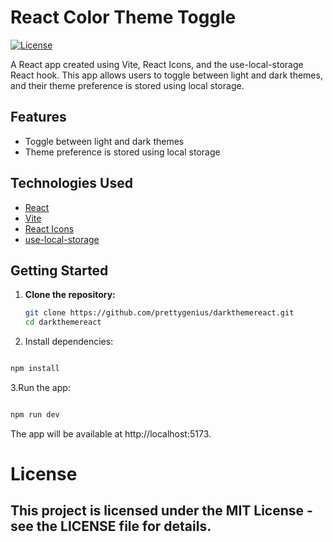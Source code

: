 # React Color Theme Toggle

[![License](https://img.shields.io/badge/License-MIT-blue.svg)](LICENSE)

A React app created using Vite, React Icons, and the use-local-storage React hook. 
This app allows users to toggle between light and dark themes, and their theme preference is stored using local storage.

## Features

- Toggle between light and dark themes
- Theme preference is stored using local storage

## Technologies Used

- [React](https://reactjs.org/)
- [Vite](https://vitejs.dev/)
- [React Icons](https://react-icons.github.io/react-icons/)
- [use-local-storage](https://github.com/nas5w/use-local-storage)

## Getting Started

1. **Clone the repository:**

   ```bash
   git clone https://github.com/prettygenius/darkthemereact.git
   cd darkthemereact
   ```

2. Install dependencies:

```bash

npm install

```

3.Run the app:

```bash

npm run dev
```
The app will be available at http://localhost:5173.

# License
## This project is licensed under the MIT License - see the LICENSE file for details.
